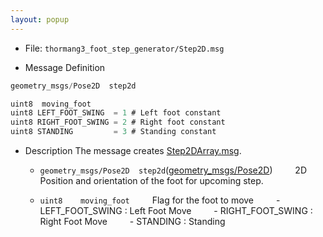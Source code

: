```yaml
---
layout: popup
---
```


- File: `thormang3_foot_step_generator/Step2D.msg`

- Message Definition
 ```c
 geometry_msgs/Pose2D  step2d

 uint8  moving_foot
 uint8 LEFT_FOOT_SWING  = 1 # Left foot constant
 uint8 RIGHT_FOOT_SWING = 2 # Right foot constant
 uint8 STANDING         = 3 # Standing constant
 ```


- Description
The message creates [Step2DArray.msg].

    * `geometry_msgs/Pose2D  step2d`([geometry_msgs/Pose2D])
&emsp;&emsp; 2D Position and orientation of the foot for upcoming step.

    * `uint8    moving_foot`
&emsp;&emsp; Flag for the foot to move
&emsp;&emsp; - LEFT_FOOT_SWING  : Left Foot Move
&emsp;&emsp; - RIGHT_FOOT_SWING : Right Foot Move
&emsp;&emsp; - STANDING         : Standing

[Step2DArray.msg]: /docs/en/platform/msgs/Step2DArray_msg/#step2Darray-msg
[geometry_msgs/Pose2D]: /docs/en/platform/msgs/gemetry_msgs_Pose2D_msg/#gemetry-msgs-pose2d-msg
